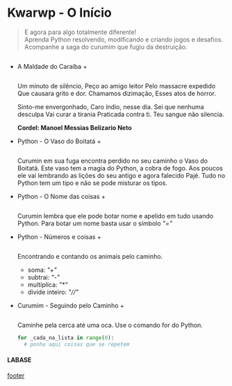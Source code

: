 # Kwarwp - O Início
> E agora para algo totalmente diferente! <br>
> Aprenda Python resolvendo, modificando e criando jogos e desafios. <br>
> Acompanhe a saga do curumim que fugiu da destruição.

<img src onerror="__did_got__('aldeia_0.py')"></img>

+ A Maldade do Caraíba +

  <img id="al0" src onerror="__widget__(this.id)"></img>
  
    Um minuto de silêncio,
    Peço ao amigo leitor
    Pelo massacre expedido
    Que causara grito e dor.
    Chamamos dizimação,
    Esses atos de horror.
    
    Sinto-me envergonhado,
    Caro índio, nesse dia.
    Sei que nenhuma desculpa
    Vai curar a tirania
    Praticada contra ti.
    Teu sangue não silencia.

    **Cordel: Manoel Messias Belizario Neto**


+ Python - O Vaso do Boitatá +

  <img id="al1" src onerror="__widget__(this.id)"></img>

    Curumin em sua fuga encontra perdido no seu caminho o Vaso do Boitatá.
    Este vaso tem a magia do Python, a cobra de fogo.
    Aos poucos ele vai lembrando as lições do seu antigo e agora falecido Pajé.
    Tudo no Python tem um tipo e não se pode misturar os tipos.


+ Python - O Nome das coisas +

  <img id="al2" src onerror="__widget__(this.id)"></img>

    Curumin lembra que ele pode botar nome e apelido em tudo usando Python.
    Para botar um nome basta usar o símbolo *"="*


+ Python - Números e coisas +

  <img id="al3" src onerror="__widget__(this.id)"></img>

    Encontrando e contando os animais pelo caminho.
    * soma: *"+"*
    * subtrai: *"-"*
    * multiplica: *"\*"*
    * divide inteiro: *"//"*


+ Curumim - Seguindo pelo Caminho +

  <img id="al4" src onerror="__widget__(this.id)"></img>

    Caminhe pela cerca até uma oca.
    Use o comando for do Python.
    ```python
    for _cada_na_lista in range(0):
      # ponha aqui coisas que se repetem
    ```

#### LABASE
[footer](footer.md ':include')